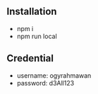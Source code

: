 ## Installation
- npm i
- npm run local

## Credential
- username: ogyrahmawan
- password: d3All123
